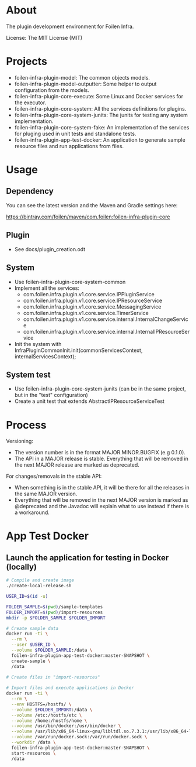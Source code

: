 # About

The plugin development environment for Foilen Infra.

License: The MIT License (MIT)


# Projects

- foilen-infra-plugin-model: The common objects models.
- foilen-infra-plugin-model-outputter: Some helper to output configuration from the models.
- foilen-infra-plugin-core-execute: Some Linux and Docker services for the executor.
- foilen-infra-plugin-core-system: All the services definitions for plugins.
- foilen-infra-plugin-core-system-junits: The junits for testing any system implementation.
- foilen-infra-plugin-core-system-fake: An implementation of the services for pluging used in unit tests and standalone tests.
- foilen-infra-plugin-app-test-docker: An application to generate sample resource files and run applications from files.

# Usage

## Dependency

You can see the latest version and the Maven and Gradle settings here:

https://bintray.com/foilen/maven/com.foilen:foilen-infra-plugin-core

## Plugin

- See docs/plugin_creation.odt

## System

- Use foilen-infra-plugin-core-system-common
- Implement all the services:
    - com.foilen.infra.plugin.v1.core.service.IPPluginService
    - com.foilen.infra.plugin.v1.core.service.IPResourceService
    - com.foilen.infra.plugin.v1.core.service.MessagingService
    - com.foilen.infra.plugin.v1.core.service.TimerService
    - com.foilen.infra.plugin.v1.core.service.internal.InternalChangeService
    - com.foilen.infra.plugin.v1.core.service.internal.InternalIPResourceService
- Init the system with InfraPluginCommonInit.init(commonServicesContext, internalServicesContext);

## System test

- Use foilen-infra-plugin-core-system-junits (can be in the same project, but in the "test" configuration)
- Create a unit test that extends AbstractIPResourceServiceTest

# Process

Versioning:
- The version number is in the format MAJOR.MINOR.BUGFIX (e.g 0.1.0).
- The API in a MAJOR release is stable. Everything that will be removed in the next MAJOR release are marked as deprecated.

For changes/removals in the stable API:
- When something is in the stable API, it will be there for all the releases in the same MAJOR version.
- Everything that will be removed in the next MAJOR version is marked as @deprecated and the Javadoc will explain what to use instead if there is a workaround.

# App Test Docker

## Launch the application for testing in Docker (locally)


```bash
# Compile and create image
./create-local-release.sh

USER_ID=$(id -u)

FOLDER_SAMPLE=$(pwd)/sample-templates
FOLDER_IMPORT=$(pwd)/import-resources
mkdir -p $FOLDER_SAMPLE $FOLDER_IMPORT

# Create sample data
docker run -ti \
  --rm \
  --user $USER_ID \
  --volume $FOLDER_SAMPLE:/data \
  foilen-infra-plugin-app-test-docker:master-SNAPSHOT \
  create-sample \
  /data
  
# Create files in "import-resources"

# Import files and execute applications in Docker
docker run -ti \
  --rm \
  --env HOSTFS=/hostfs/ \
  --volume $FOLDER_IMPORT:/data \
  --volume /etc:/hostfs/etc \
  --volume /home:/hostfs/home \
  --volume /usr/bin/docker:/usr/bin/docker \
  --volume /usr/lib/x86_64-linux-gnu/libltdl.so.7.3.1:/usr/lib/x86_64-linux-gnu/libltdl.so.7 \
  --volume /var/run/docker.sock:/var/run/docker.sock \
  --workdir /data \
  foilen-infra-plugin-app-test-docker:master-SNAPSHOT \
  start-resources \
  /data

```
